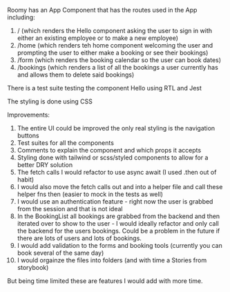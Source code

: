 Roomy has an App Component that has the routes used in the App including: 
1. / (which renders the Hello component asking the user to sign in with either an existing employee or to make a new employee)
2. /home (which renders teh home component welcoming the user and prompting the user to either make a booking or see their bookings)
3. /form (which renders the booking calendar so the user can book dates)
4. /bookings (which renders a list of all the bookings a user currently has and allows them to delete said bookings)

There is a test suite testing the component Hello using RTL and Jest

The styling is done using CSS

Improvements: 
1. The entire UI could be improved the only real styling is the navigation buttons
2. Test suites for all the components
3. Comments to explain the component and which props it accepts
4. Styling done with tailwind or scss/styled components to allow for a better DRY solution
5. The fetch calls I would refactor to use async await (I used .then out of habit)
6. I would also move the fetch calls out and into a helper file and call these helper fns then (easier to mock in the tests as well)
7. I would use an authentication feature - right now the user is grabbed from the session and that is not ideal
8. In the BookingList all bookings are grabbed from the backend and then iterated over to show to the user - I would ideally refactor and only call the backend for the users bookings. Could be a problem in the future if there are lots of users and lots of bookings.
9. I would add validation to the forms and booking tools (currently you can book several of the same day) 
10. I would orgainze the files into folders (and with time a Stories from storybook)

But being time limited these are features I would add with more time. 
